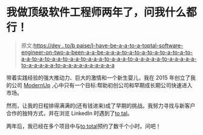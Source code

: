 # 我做顶级软件工程师两年了，问我什么都行！

> 原文:[https://dev . to/b paise/I-have-be-a-a-to-a-toptal-software-engineer-on-two-a-been-a-a-be-a-a-a-to-a-to-a-to-a-to-a-to-a-to-a-a-to-a-to-a-a-to-a-a-to-a-a-a-to-a-a-a-to-a-a-a-a-a-to-a-a-a-a-a-to-a-a-a-a-a-to-a-a-a-a-a-a-a-a-a-a](https://dev.to/bparise/i-have-been-a-toptal-software-engineer-for-two-years-ask-me-anything-2e9k)

带着实践经验的强大推动力、巨大的激情和一个新生婴儿，我在 2015 年创立了我的公司 [ModernUp](https://modernup.io/) ,心中只有一个目标:帮助初创公司和早期成长期公司快速进入市场。

然而，让我的日程排得满满的(还有钱进来)成了早期的挑战。我努力寻找与新客户合作的独特方式，并在浏览 LinkedIn 时遇到了[to tal](https://www.toptal.com/#explore-exclusively-perfect-software-architect-experts)。

两年后，我已经在多个项目中与[to total](https://www.toptal.com/#explore-exclusively-perfect-software-architect-experts)预约了数千个小时。问吧！